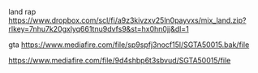

land rap
https://www.dropbox.com/scl/fi/a9z3kivzxv25ln0payvxs/mix_land.zip?rlkey=7nhu7k20gxlyq661tnu9dvfs9&st=hx0hn0jj&dl=1


gta
https://www.mediafire.com/file/sp9spfj3nocf15l/SGTA50015.bak/file


https://www.mediafire.com/file/9d4shbp6t3sbvud/SGTA50015/file
